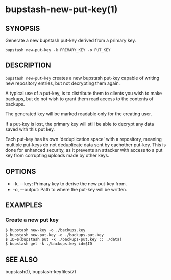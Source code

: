 bupstash-new-put-key(1) 
=======================

## SYNOPSIS

Generate a new bupstash put-key derived from a primary key.

`bupstash new-put-key -k PRIMARY_KEY -o PUT_KEY`

## DESCRIPTION

`bupstash new-put-key` creates a new bupstash put-key capable of writing
new repository entries, but not decrypting them again.

A typical use of a put-key, is to distribute them to clients you wish to
make backups, but do not wish to grant them read access to the contents
of backups.

The generated key will be marked readable only for the creating user.

If a put-key is lost, the primary key will still be able to decrypt
any data saved with this put key.

Each put-key has its own 'deduplication space' with a repository, meaning
multiple put-keys do not deduplicate data sent by eachother put-key.
This is done for enhanced security, as it prevents an attacker with access
to a put key from corrupting uploads made by other keys.

## OPTIONS

* -k, --key:
  Primary key to derive the new put-key from.
* -o, --output:
  Path to where the put-key will be written.

## EXAMPLES

### Create a new put key
```
$ bupstash new-key -o ./backups.key
$ bupstash new-put-key -o ./backups-put.key
$ ID=$(bupstash put -k ./backups-put.key :: ./data)
$ bupstash get -k ./backups.key id=$ID
```

## SEE ALSO

bupstash(1), bupstash-keyfiles(7)
